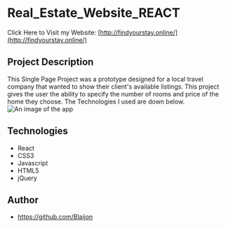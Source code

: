 # Real_Estate_Website_REACT


Click Here to Visit my Website: [http://findyourstay.online/](http://findyourstay.online/)

## Project Description

This Single Page Project was a prototype designed for a local travel company that wanted to show their client's available listings. This project gives the user the ability to specify the number of rooms and price of the home they choose. The Technologies I used are down below.
![An image of the app](http://blaijonheads.com/images/macbook2.jpg)

## Technologies
* React
* CSS3
* Javascript
* HTML5
* jQuery 
## Author
* https://github.com/Blaijon

